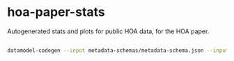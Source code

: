 # hoa-paper-stats

Autogenerated stats and plots for public HOA data, for the HOA paper.

##

```bash
datamodel-codegen --input metadata-schemas/metadata-schema.json --input-file-type jsonschema --output metadata-model.py --output-model-type pydantic_v2.BaseModel --use-annotated --enum-field-as-literal all --use-union-operator --use-standard-collections
```
